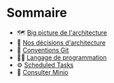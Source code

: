 # Sommaire

- 🗺️ [Big picture de l'architecture](onboarding/architecture.md)
- 📓 [Nos décisions d'architecture](adr/index.md)
- 🛒 [Conventions Git](conventions/git.md)
- 🧑‍💻 [Langage de programmation](conventions/langage-de-programmation.md)
- ⚙️ [Scheduled Tasks](cron/scheduled-tasks.md)
- 📃 [Consulter Minio](minio/consulter-contenu-minio.md)
